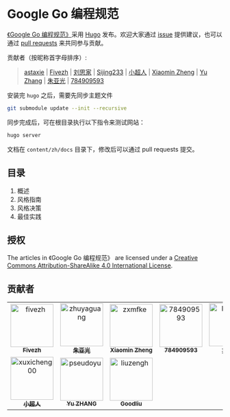 # Google Go 编程规范

[《Google Go 编程规范》](https://github.com/gocn/styleguide)采用 [Hugo](https://gohugo.io) 发布。欢迎大家通过 [issue](https://github.com/gocn/styleguide/issues) 提供建议，也可以通过 [pull requests](https://github.com/gocn/styleguide/pulls) 来共同参与贡献。

贡献者（按昵称首字母排序）:

> [astaxie](https://github.com/astaxie) | [Fivezh](https://github.com/fivezh) | [刘思家](https://github.com/lsj1342) | [Sijing233](https://github.com/sijing233) | [小超人](https://github.com/focozz) | [Xiaomin Zheng](https://github.com/zxmfke) | [Yu Zhang](https://github.com/pseudoyu) | [朱亚光](https://github.com/zhuyaguang) | [784909593](https://github.com/784909593)

安装完 `hugo` 之后，需要先同步主题文件

```bash
git submodule update --init --recursive
```

同步完成后，可在根目录执行以下指令来测试网站：

```bash
hugo server
```

文档在 `content/zh/docs` 目录下，修改后可以通过 pull requests 提交。

## 目录

1. 概述
2. 风格指南
3. 风格决策
4. 最佳实践

## 授权

The articles in 《Google Go 编程规范》 are licensed under a [Creative Commons Attribution-ShareAlike 4.0 International License](http://creativecommons.org/licenses/by-sa/4.0/).

## 贡献者

<!-- readme: collaborators,contributors -start -->
<table>
<tr>
    <td align="center">
        <a href="https://github.com/fivezh">
            <img src="https://avatars.githubusercontent.com/u/1311319?v=4" width="100;" alt="fivezh"/>
            <br />
            <sub><b>Fivezh</b></sub>
        </a>
    </td>
    <td align="center">
        <a href="https://github.com/zhuyaguang">
            <img src="https://avatars.githubusercontent.com/u/8857976?v=4" width="100;" alt="zhuyaguang"/>
            <br />
            <sub><b>朱亚光</b></sub>
        </a>
    </td>
    <td align="center">
        <a href="https://github.com/zxmfke">
            <img src="https://avatars.githubusercontent.com/u/19350643?v=4" width="100;" alt="zxmfke"/>
            <br />
            <sub><b>Xiaomin Zheng</b></sub>
        </a>
    </td>
    <td align="center">
        <a href="https://github.com/784909593">
            <img src="https://avatars.githubusercontent.com/u/35739463?v=4" width="100;" alt="784909593"/>
            <br />
            <sub><b>784909593</b></sub>
        </a>
    </td>
    <td align="center">
        <a href="https://github.com/lsj1342">
            <img src="https://avatars.githubusercontent.com/u/43659912?v=4" width="100;" alt="lsj1342"/>
            <br />
            <sub><b>刘思家</b></sub>
        </a>
    </td>
    <td align="center">
        <a href="https://github.com/sijing233">
            <img src="https://avatars.githubusercontent.com/u/48935581?v=4" width="100;" alt="sijing233"/>
            <br />
            <sub><b>Sijing233</b></sub>
        </a>
    </td></tr>
<tr>
    <td align="center">
        <a href="https://github.com/xuxicheng00">
            <img src="https://avatars.githubusercontent.com/u/67250607?v=4" width="100;" alt="xuxicheng00"/>
            <br />
            <sub><b>小超人</b></sub>
        </a>
    </td>
    <td align="center">
        <a href="https://github.com/pseudoyu">
            <img src="https://avatars.githubusercontent.com/u/69753389?v=4" width="100;" alt="pseudoyu"/>
            <br />
            <sub><b>Yu ZHANG</b></sub>
        </a>
    </td>
    <td align="center">
        <a href="https://github.com/liuzengh">
            <img src="https://avatars.githubusercontent.com/u/53028871?v=4" width="100;" alt="liuzengh"/>
            <br />
            <sub><b>Goodliu</b></sub>
        </a>
    </td></tr>
</table>
<!-- readme: collaborators,contributors -end -->
